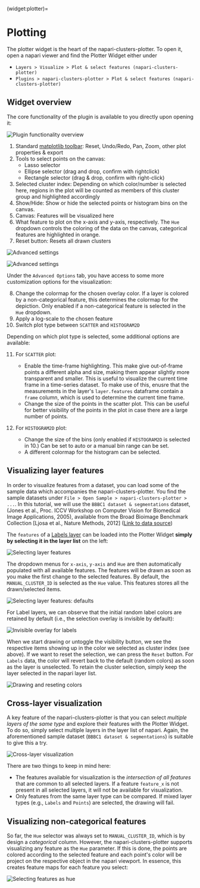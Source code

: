 (widget:plotter)=
# Plotting

The plotter widget is the heart of the napari-clusters-plotter. To open it, open a napari viewer and find the Plotter Widget either under

- `Layers > Visualize > Plot & select features (napari-clusters-plotter)`
- `Plugins > napari-clusters-plotter > Plot & select features (napari-clusters-plotter)`

## Widget overview

The core functionality of the plugin is available to you directly upon opening it:

![Plugin functionality overview](./imgs/plotter_overview1_annotated.png)

1. Standard [matplotlib toolbar](https://matplotlib.org/3.2.2/users/navigation_toolbar.html): Reset, Undo/Redo, Pan, Zoom, other plot properties & export
2. Tools to select points on the canvas:
    - Lasso selector
    - Ellipse selector (drag and drop, confirm with rightclick)
    - Rectangle selector (drag & drop, confirm with right-click)
3. Selected cluster index: Depending on which color/number is selected here, regions in the plot will be counted as members of this cluster group and highlighted accordingly
4. Show/Hide: Show or hide the selected points or histogram bins on the canvas.
5. Canvas: Features will be visualized here
6. What feature to plot on the x-axis and y-axis, respectively. The `Hue` dropdown controls the coloring of the data on the canvas, categorical features are highlighted in orange.
7. Reset button: Resets all drawn clusters

![Advanced settings](./imgs/plotter_overview3_annotated.png)

![Advanced settings](./imgs/plotter_overview4_annotated.png)

Under the `Advanced Options` tab, you have access to some more customization options for the visualization:

8. Change the colormap for the chosen overlay color. If a layer is colored by a non-categorical feature, this determines the colormap for the depiction. Only enabled if a non-categorical feature is selected in the `Hue` dropdown.
9. Apply a log-scale to the chosen feature
10. Switch plot type between `SCATTER` and `HISTOGRAM2D`

Depending on which plot type is selected, some additional options are available:

11. For `SCATTER` plot: 
    - Enable the time-frame highlighting. This make give out-of-frame points a different alpha and size, making them appear slightly more transparent and smaller. This is useful to visualize the current time frame in a time-series dataset. To make use of this, enusre that the measurements in the layer's `layer.features` dataframe contain a `frame` column, which is used to determine the current time frame.
    - Change the size of the points in the scatter plot. This can be useful for better visibility of the points in the plot in case there are a large number of points.

12. For `HISTOGRAM2D` plot:
    - Change the size of the bins (only enabled if `HISTOGRAM2D` is selected in 10.) Can be set to auto or a manual bin range can be set.
    - A different colormap for the histogram can be selected.

## Visualizing layer features

In order to visualize features from a dataset, you can load some of the sample data which accompanies the napari-clusters-plotter. You find the sample datasets under `File > Open Sample > napari-clusters-plotter > ...`. In this tutorial, we will use the `BBBC1 dataset & segmentations` dataset, (Jones et al., Proc. ICCV Workshop on Computer Vision for Biomedical Image Applications, 2005), available from the Broad Bioimage Benchmark Collection [Ljosa et al., Nature Methods, 2012] ([Link to data source](https://bbbc.broadinstitute.org/BBBC007))

The `features` of a [Labels layer](https://napari.org/stable/howtos/layers/labels.html) can be loaded into the Plotter Widget **simply by selecting it in the layer list** on the left:

![Selecting layer features](./imgs/selecting_layers1_annotated.png)

The dropdown menus for `x-axis`, `y-axis` and `Hue` are then automatically populated with all available features. The features will be drawn as soon as you make the first change to the selected features. By default, the `MANUAL_CLUSTER_ID` is selected as the `Hue` value. This features stores all the drawn/selected items.

![Selecting layer features: defaults](./imgs/selecting_layers2.png)

For Label layers, we can observe that the initial random label colors are retained by default (i.e., the selection overlay is invisible by default):

![Invisible overlay for labels](./imgs/selecting_layers5.png)

When we start drawing or untoggle the visibility button, we see the respective items showing up in the color we selected as cluster index (see above). If we want to reset the selection, we can press the `Reset` button. For `Labels` data, the color will revert back to the default (random colors) as soon as the layer is unselected. To retain the cluster selection, simply keep the layer selected in the napari layer list.

![Drawing and reseting colors](./imgs/selecting_layers3.gif)

## Cross-layer visualization

A key feature of the napari-clusters-plotter is that you can select *multiple layers of the same type* and explore their features with the Plotter Widget. To do so, simply select multiple layers in the layer list of napari. Again, the aforementioned sample dataset (`BBBC1 dataset & segmentations`) is suitable to give this a try.

![Cross-layer visualization](./imgs/selecting_layers4_annotated.png)

There are two things to keep in mind here:

- The features available for visualization is the *intersection of all features* that are common to all selected layers. If a feature `feature_x` is not present in all selected layers, it will not be available for visualization.
- Only features from the same layer type can be compared. If mixed layer types (e.g., `Labels` and `Points`) are selected, the drawing will fail.

## Visualizing non-categorical features

So far, the `Hue` selector was always set to `MANUAL_CLUSTER_ID`, which is by design a *categorical* column. However, the napari-clusters-plotter supports visualizing any feature as the `Hue` parameter. If this is done, the points are colored according to the selected feature and each point's color will be project on the respective object in the napari viewport. In essence, this creates feature maps for each feature you select:

![Selecting features as hue](./imgs/selecting_features1.gif)
